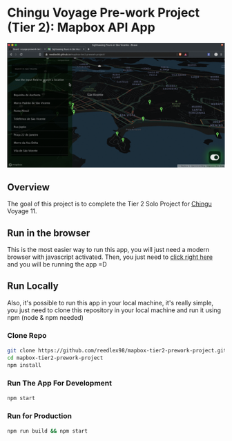 # Chingu Voyage Pre-work Project (Tier 2): Mapbox API App

![Tier2  Mapbox API App](./showcase.gif)

## Overview

The goal of this project is to complete the Tier 2 Solo Project for [Chingu][1]
Voyage 11.

## Run in the browser

This is the most easier way to run this app, you will just need a modern browser with javascript activated. Then, you just need to [click right here][2] and you will be running the app =D


## Run Locally

Also, it's possible to run this app in your local machine, it's really simple, you just need to clone this repository in your local machine and run it using npm (node & npm needed)

### Clone Repo

```bash
git clone https://github.com/reedlex98/mapbox-tier2-prework-project.git
cd mapbox-tier2-prework-project
npm install
```

### Run The App For Development

```bash
npm start
```

### Run for Production

```bash
npm run build && npm start
```

[1]: https://chingu.io/ 'Chingu'
[2]: https://reedlex98.github.io/mapbox-tier2-prework-project/ 'click right here'